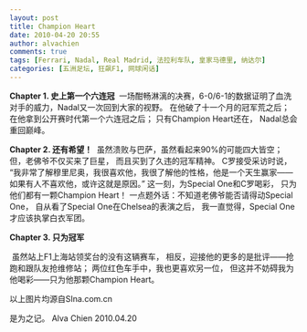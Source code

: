 ```yaml
---
layout: post
title: Champion Heart
date: 2010-04-20 20:55
author: alvachien
comments: true
tags: [Ferrari, Nadal, Real Madrid, 法拉利车队, 皇家马德里, 纳达尔]
categories: [五洲足坛, 狂飙F1, 网球闲话]
---
```

**Chapter 1. 史上第一个六连冠**
<img src="http://i2.sinaimg.cn/ty/t/p/2010-04-18/U3616P6T12D4944922F44DT20100418224737.jpg" alt="" />
一场酣畅淋漓的决赛，6-0/6-1的数据证明了血洗对手的威力，Nadal又一次回到大家的视野。
在他破了十一个月的冠军荒之后；
在他拿到公开赛时代第一个六连冠之后；
只有Champion Heart还在，
Nadal总会重回巅峰。

**Chapter 2. 还有希望！**
<img src="http://i0.sinaimg.cn/ty/g/p/2010-04-19/U773P6T12D4945313F44DT20100419053109.jpg" alt="" />
虽然溃败与巴萨，虽然看起来90%的可能四大皆空；
但，老佛爷不仅买来了巨星，
而且买到了久违的冠军精神。
C罗接受采访时说，
“我非常了解穆里尼奥，我很喜欢他，我很了解他的性格，他是一个天生赢家——如果有人不喜欢他，或许这就是原因。”
这一刻，为Special One和C罗喝彩，
只为他们都有一颗Champion Heart！
一点题外话：不知道老佛爷能否请得动Special One，
自从看了Special One在Chelsea的表演之后，
我一直觉得，Special One才应该执掌白衣军团。

**Chapter 3. 只为冠军**

<img src="http://i0.sinaimg.cn/ty/f1/p/2010-04-18/U346P6T12D4944179F44DT20100418153033.jpg" alt="" />
虽然站上F1上海站领奖台的没有这辆赛车，
相反，迎接他的更多的是批评——抢跑和跟队友抢维修站；
两位红色车手中，我也更喜欢另一位，
但这并不妨碍我为他喝彩——只为他那颗Champion Heart。

以上图片均源自SIna.com.cn

是为之记。
Alva Chien
2010.04.20
